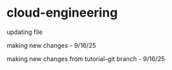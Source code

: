 # cloud-engineering
updating file

making new changes - 9/16/25

making new changes from tutorial-git branch - 9/16/25
